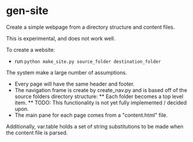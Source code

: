 gen-site
========

Create a simple webpage from a directory structure and content files.

This is experimental, and does not work well.

To create a website:
 * run `python make_site.py source_folder destination_folder`

The system make a large number of assumptions.
 * Every page will have the same header and footer.
 * The navigation frame is create by create_nav.py and is based off of the source folders directory structure:
 ** Each folder becomes a top level item.
 ** TODO: This functionality is not yet fully implemented / decided upon.
 * The main pane for each page comes from a "content.html" file.

Additionally, var.table holds a set of string substitutions to be made when the content file is parsed.


